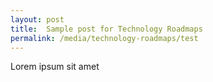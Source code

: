 ```yaml
---
layout: post
title:  Sample post for Technology Roadmaps
permalink: /media/technology-roadmaps/test
---
```

Lorem ipsum sit amet
